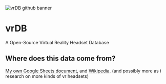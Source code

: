 ![vrDB github banner](https://github.com/PixelNetNeon/vrDB/assets/75762177/0dd1b66c-315c-4c15-aa64-39b32eadb08e)
# vrDB
A Open-Source Virtual Reality Headset Database

## Where does this data come from?
[My own Google Sheets document](https://docs.google.com/spreadsheets/d/1k_aXYkBnWjifawwC_ejNWAA7xU5pgyWFUN_sfYDHL6c), and [Wikipedia](https://en.wikipedia.org/wiki/List_of_virtual_reality_headsets). (and possibly more as i research on more kinds of vr headsets)
